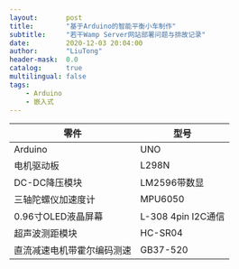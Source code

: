 ```yaml
---
layout:       post
title:        "基于Arduino的智能平衡小车制作"
subtitle:     "若干Wamp Server网站部署问题与排故记录"
date:         2020-12-03 20:04:00
author:       "LiuTong"
header-mask:  0.0
catalog:      true
multilingual: false
tags:
    - Arduino
    - 嵌入式
---
```



|  零件   | 型号 |
|  ----  | ----  |
| Arduino | UNO |
| 电机驱动板 | L298N |
| DC-DC降压模块 | LM2596带数显 |
| 三轴陀螺仪加速度计 | MPU6050 |
| 0.96寸OLED液晶屏幕 | L-308 4pin I2C通信 |
| 超声波测距模块 | HC-SR04 |
| 直流减速电机带霍尔编码测速 | GB37-520 |

